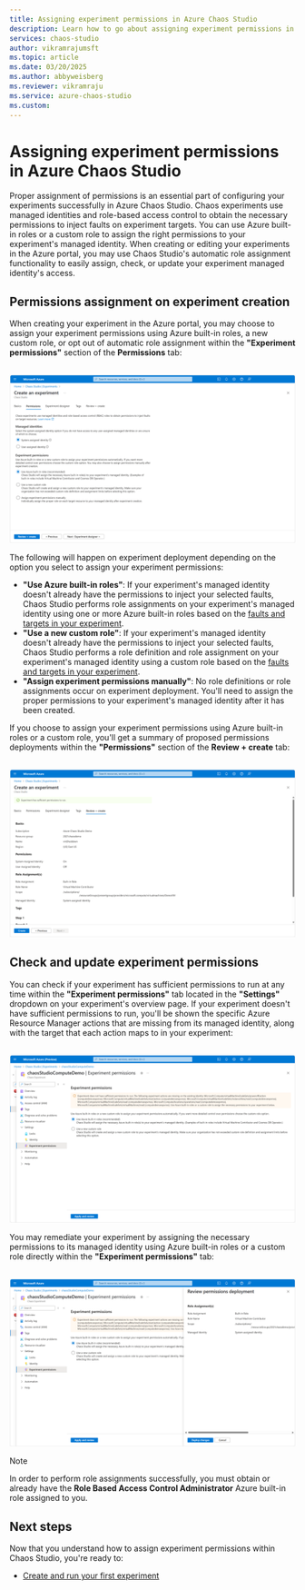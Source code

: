 ```yaml
---
title: Assigning experiment permissions in Azure Chaos Studio
description: Learn how to go about assigning experiment permissions in Azure Chaos Studio.
services: chaos-studio
author: vikramrajumsft
ms.topic: article
ms.date: 03/20/2025
ms.author: abbyweisberg
ms.reviewer: vikramraju
ms.service: azure-chaos-studio
ms.custom: 
---
```


# Assigning experiment permissions in Azure Chaos Studio

Proper assignment of permissions is an essential part of configuring your experiments successfully in Azure Chaos Studio. Chaos experiments use managed identities and role-based access control to obtain the necessary permissions to inject faults on experiment targets. You can use Azure built-in roles or a custom role to assign the right permissions to your experiment's managed identity. When creating or editing your experiments in the Azure portal, you may use Chaos Studio's automatic role assignment functionality to easily assign, check, or update your experiment managed identity's access.

## Permissions assignment on experiment creation

When creating your experiment in the Azure portal, you may choose to assign your experiment permissions using Azure built-in roles, a new custom role, or opt out of automatic role assignment within the **"Experiment permissions"** section of the **Permissions** tab:

<br>[![Screenshot that shows the permissions tab with a system-assigned identity and Azure-built-in roles selected in the Azure portal.](images/permissions-tab.png)](images/permissions-tab.png#lightbox)<br>

The following will happen on experiment deployment depending on the option you select to assign your experiment permissions:
* **"Use Azure built-in roles"**: If your experiment's managed identity doesn't already have the permissions to inject your selected faults, Chaos Studio performs role assignments on your experiment's managed identity using one or more Azure built-in roles based on the [faults and targets in your experiment](chaos-studio-fault-providers.md).
* **"Use a new custom role"**: If your experiment's managed identity doesn't already have the permissions to inject your selected faults, Chaos Studio performs a role definition and role assignment on your experiment's managed identity using a custom role based on the [faults and targets in your experiment](chaos-studio-fault-providers.md).
* **"Assign experiment permissions manually"**: No role definitions or role assignments occur on experiment deployment. You'll need to assign the proper permissions to your experiment's managed identity after it has been created.

If you choose to assign your experiment permissions using Azure built-in roles or a custom role, you'll get a summary of proposed permissions deployments within the **"Permissions"** section of the **Review + create** tab:

<br>[![Screenshot that shows the review and create tab with an Azure-built-in role to be assigned to the experiment's identity in the Azure portal.](images/review-create-tab-role-assignment.png)](images/review-create-tab-role-assignment.png#lightbox)<br>

## Check and update experiment permissions

You can check if your experiment has sufficient permissions to run at any time within the **"Experiment permissions"** tab located in the **"Settings"** dropdown on your experiment's overview page. If your experiment doesn't have sufficient permissions to run, you'll be shown the specific Azure Resource Manager actions that are missing from its managed identity, along with the target that each action maps to in your experiment:

<br>[![Screenshot that shows the experiment permissions page of an experiment within the Azure portal.](images/permissions-need-remediation.png)](images/permissions-need-remediation.png#lightbox)<br>

You may remediate your experiment by assigning the necessary permissions to its managed identity using Azure built-in roles or a custom role directly within the **"Experiment permissions"** tab:

<br>[![Screenshot that shows the permissions deployment context pane within the experiment permissions page of an experiment within the Azure portal.](images/permissions-need-remediation-deployment.png)](images/permissions-need-remediation-deployment.png#lightbox)<br>

> [!NOTE]
> In order to perform role assignments successfully, you must obtain or already have the **Role Based Access Control Administrator** Azure built-in role assigned to you.

## Next steps
Now that you understand how to assign experiment permissions within Chaos Studio, you're ready to:

- [Create and run your first experiment](chaos-studio-tutorial-service-direct-portal.md)


